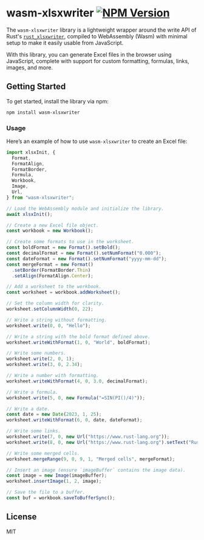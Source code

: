 # wasm-xlsxwriter [![NPM Version](https://img.shields.io/npm/v/wasm-xlsxwriter)](https://www.npmjs.com/package/wasm-xlsxwriter)

The `wasm-xlsxwriter` library is a lightweight wrapper around the write API of Rust's [`rust_xlsxwriter`](https://crates.io/crates/rust_xlsxwriter), compiled to WebAssembly (Wasm) with minimal setup to make it easily usable from JavaScript.

With this library, you can generate Excel files in the browser using JavaScript, complete with support for custom formatting, formulas, links, images, and more.

## Getting Started

To get started, install the library via npm:

```bash
npm install wasm-xlsxwriter
```

### Usage

Here’s an example of how to use `wasm-xlsxwriter` to create an Excel file:

```typescript
import xlsxInit, {
  Format,
  FormatAlign,
  FormatBorder,
  Formula,
  Workbook,
  Image,
  Url,
} from "wasm-xlsxwriter";

// Load the WebAssembly module and initialize the library.
await xlsxInit();

// Create a new Excel file object.
const workbook = new Workbook();

// Create some formats to use in the worksheet.
const boldFormat = new Format().setBold();
const decimalFormat = new Format().setNumFormat("0.000");
const dateFormat = new Format().setNumFormat("yyyy-mm-dd");
const mergeFormat = new Format()
  .setBorder(FormatBorder.Thin)
  .setAlign(FormatAlign.Center);

// Add a worksheet to the workbook.
const worksheet = workbook.addWorksheet();

// Set the column width for clarity.
worksheet.setColumnWidth(0, 22);

// Write a string without formatting.
worksheet.write(0, 0, "Hello");

// Write a string with the bold format defined above.
worksheet.writeWithFormat(1, 0, "World", boldFormat);

// Write some numbers.
worksheet.write(2, 0, 1);
worksheet.write(3, 0, 2.34);

// Write a number with formatting.
worksheet.writeWithFormat(4, 0, 3.0, decimalFormat);

// Write a formula.
worksheet.write(5, 0, new Formula("=SIN(PI()/4)"));

// Write a date.
const date = new Date(2023, 1, 25);
worksheet.writeWithFormat(6, 0, date, dateFormat);

// Write some links.
worksheet.write(7, 0, new Url("https://www.rust-lang.org"));
worksheet.write(8, 0, new Url("https://www.rust-lang.org").setText("Rust"));

// Write some merged cells.
worksheet.mergeRange(9, 0, 9, 1, "Merged cells", mergeFormat);

// Insert an image (ensure `imageBuffer` contains the image data).
const image = new Image(imageBuffer);
worksheet.insertImage(1, 2, image);

// Save the file to a buffer.
const buf = workbook.saveToBufferSync();
```

## License

MIT

